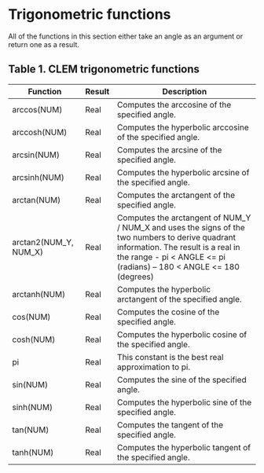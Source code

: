 Trigonometric functions
====================
All of the functions in this section either take an angle as an argument or return one as a result.
## Table 1. CLEM trigonometric functions
| Function                   | Result  | Description                                                                                                                                               |
|----------------------------|---------|-----------------------------------------------------------------------------------------------------------------------------------------------------------|
| arccos(NUM)                | Real    | Computes the arccosine of the specified angle.                                                                                                            |
| arccosh(NUM)               | Real    | Computes the hyperbolic arccosine of the specified angle.                                                                                                 |
| arcsin(NUM)                | Real    | Computes the arcsine of the specified angle.                                                                                                              |
| arcsinh(NUM)               | Real    | Computes the hyperbolic arcsine of the specified angle.                                                                                                   |
| arctan(NUM)                | Real    | Computes the arctangent of the specified angle.                                                                                                           |
| arctan2(NUM_Y, NUM_X)      | Real    | Computes the arctangent of NUM_Y / NUM_X and uses the signs of the two numbers to derive quadrant information. The result is a real in the range - pi < ANGLE <= pi (radians) – 180 < ANGLE <= 180 (degrees) |
| arctanh(NUM)               | Real    | Computes the hyperbolic arctangent of the specified angle.                                                                                                |
| cos(NUM)                   | Real    | Computes the cosine of the specified angle.                                                                                                               |
| cosh(NUM)                  | Real    | Computes the hyperbolic cosine of the specified angle.                                                                                                    |
| pi                         | Real    | This constant is the best real approximation to pi.                                                                                                       |
| sin(NUM)                   | Real    | Computes the sine of the specified angle.                                                                                                                 |
| sinh(NUM)                  | Real    | Computes the hyperbolic sine of the specified angle.                                                                                                      |
| tan(NUM)                   | Real    | Computes the tangent of the specified angle.                                                                                                              |
| tanh(NUM)                  | Real    | Computes the hyperbolic tangent of the specified angle.                                                                                                   |
